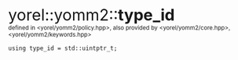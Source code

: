 <span style="font-size:xx-large;">yorel::yomm2::<strong>type_id</strong></span><br/>
<sub>defined in <yorel/yomm2/policy.hpp>, also provided by <yorel/yomm2/core.hpp>, <yorel/yomm2/keywords.hpp></sub><br/>
```
using type_id = std::uintptr_t;
```
